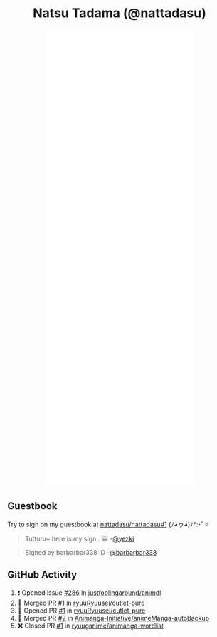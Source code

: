 <div align="center">

# Natsu Tadama (@nattadasu)

![Github Metrics](github-metrics.svg)
</div>

## Guestbook

Try to sign on my guestbook at [nattadasu/nattadasu#1](https://github.com/nattadasu/nattadasu/issues/1) (ﾉ◕ヮ◕)ﾉ\*:･ﾟ✧

<!--START:guestbook-->
> Tutturu~  here is my sign.. :smiley_cat: 
> -[@yezki](https://github.com/yezki)

> Signed by barbarbar338 :D
> -[@barbarbar338](https://github.com/barbarbar338)
<!--END:guestbook-->

## GitHub Activity
<!--START_SECTION:activity-->
1. ❗ Opened issue [#286](https://github.com/justfoolingaround/animdl/issues/286) in [justfoolingaround/animdl](https://github.com/justfoolingaround/animdl)
2. 🎉 Merged PR [#1](https://github.com/ryuuRyuusei/cutlet-pure/pull/1) in [ryuuRyuusei/cutlet-pure](https://github.com/ryuuRyuusei/cutlet-pure)
3. 💪 Opened PR [#1](https://github.com/ryuuRyuusei/cutlet-pure/pull/1) in [ryuuRyuusei/cutlet-pure](https://github.com/ryuuRyuusei/cutlet-pure)
4. 🎉 Merged PR [#2](https://github.com/Animanga-Initiative/animeManga-autoBackup/pull/2) in [Animanga-Initiative/animeManga-autoBackup](https://github.com/Animanga-Initiative/animeManga-autoBackup)
5. ❌ Closed PR [#1](https://github.com/ryuuganime/animanga-wordlist/pull/1) in [ryuuganime/animanga-wordlist](https://github.com/ryuuganime/animanga-wordlist)
<!--END_SECTION:activity-->

